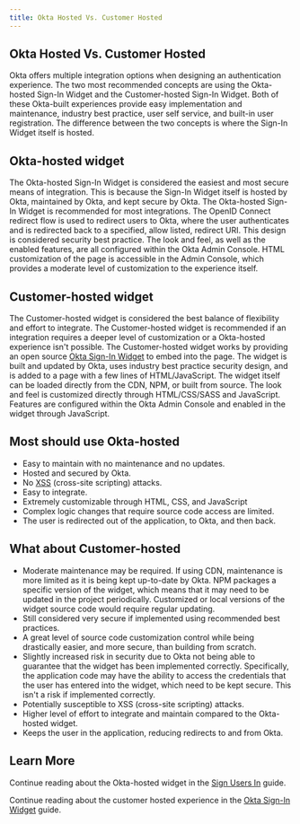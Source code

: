 ```yaml
---
title: Okta Hosted Vs. Customer Hosted
---
```


## Okta Hosted Vs. Customer Hosted

Okta offers multiple integration options when designing an authentication experience. The two most recommended concepts are using the Okta-hosted Sign-In Widget and the Customer-hosted Sign-In Widget. Both of these Okta-built experiences provide easy implementation and maintenance, industry best practice, user self service, and built-in user registration. The difference between the two concepts is where the Sign-In Widget itself is hosted.

## Okta-hosted widget

The Okta-hosted Sign-In Widget is considered the easiest and most secure means of integration. This is because the Sign-In Widget itself is hosted by Okta, maintained by Okta, and kept secure by Okta. The Okta-hosted Sign-In Widget is recommended for most integrations. The OpenID Connect redirect flow is used to redirect users to Okta, where the user authenticates and is redirected back to a specified, allow listed, redirect URI. This design is considered security best practice. The look and feel, as well as the enabled features, are all configured within the Okta Admin Console. HTML customization of the page is accessible in the Admin Console, which provides a moderate level of customization to the experience itself.

## Customer-hosted widget

The Customer-hosted widget is considered the best balance of flexibility and effort to integrate. The Customer-hosted widget is recommended if an integration requires a deeper level of customization or a Okta-hosted experience isn't possible. The Customer-hosted widget works by providing an open source [Okta Sign-In Widget](https://github.com/okta/okta-signin-widget) to embed into the page. The widget is built and updated by Okta, uses industry best practice security design, and is added to a page with a few lines of HTML/JavaScript. The widget itself can be loaded directly from the CDN, NPM, or built from source. The look and feel is customized directly through HTML/CSS/SASS and JavaScript. Features are configured within the Okta Admin Console and enabled in the widget through JavaScript.

## Most should use Okta-hosted

* Easy to maintain with no maintenance and no updates.
* Hosted and secured by Okta.
* No [XSS](https://developer.okta.com/books/api-security/sanitizing/common-attacks/#xss-cross-site-scripting) (cross-site scripting) attacks.
* Easy to integrate.
* Extremely customizable through HTML, CSS, and JavaScript
* Complex logic changes that require source code access are limited.
* The user is redirected out of the application, to Okta, and then back.

## What about Customer-hosted

* Moderate maintenance may be required. If using CDN, maintenance is more limited as it is being kept up-to-date by Okta. NPM packages a specific version of the widget, which means that it may need to be updated in the project periodically. Customized or local versions of the widget source code would require regular updating.
* Still considered very secure if implemented using recommended best practices.
* A great level of source code customization control while being drastically easier, and more secure, than building from scratch.
* Slightly increased risk in security due to Okta not being able to guarantee that the widget has been implemented correctly. Specifically, the application code may have the ability to access the credentials that the user has entered into the widget, which need to be kept secure. This isn't a risk if implemented correctly.
* Potentially susceptible to XSS (cross-site scripting) attacks.
* Higher level of effort to integrate and maintain compared to the Okta-hosted widget.
* Keeps the user in the application, reducing redirects to and from Okta.

## Learn More

Continue reading about the Okta-hosted widget in the [Sign Users In](/docs/guides/sign-into-spa/angular/before-you-begin/) guide.

Continue reading about the customer hosted experience in the [Okta Sign-In Widget](/code/javascript/okta_sign-in_widget/) guide.
